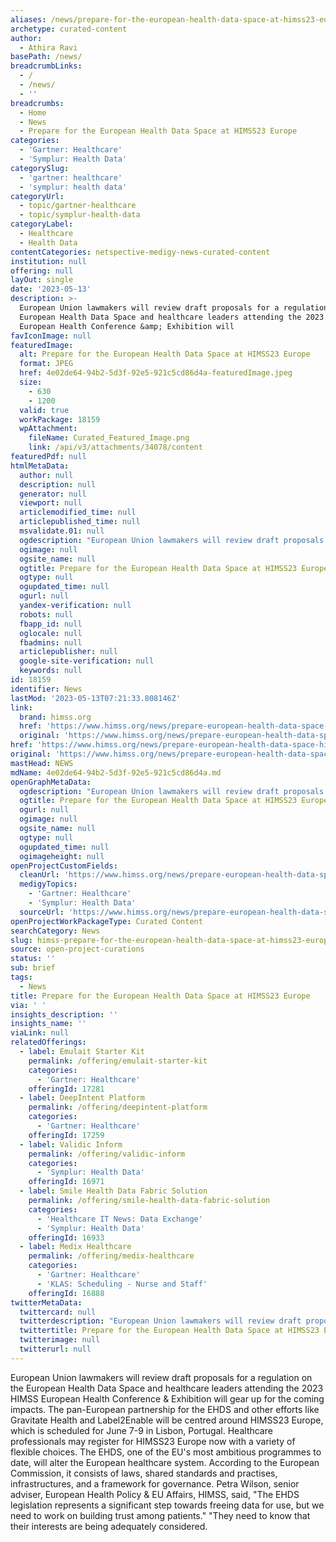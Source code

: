 ```yaml
---
aliases: /news/prepare-for-the-european-health-data-space-at-himss23-europe
archetype: curated-content
author:
  - Athira Ravi
basePath: /news/
breadcrumbLinks:
  - /
  - /news/
  - ''
breadcrumbs:
  - Home
  - News
  - Prepare for the European Health Data Space at HIMSS23 Europe
categories:
  - 'Gartner: Healthcare'
  - 'Symplur: Health Data'
categorySlug:
  - 'gartner: healthcare'
  - 'symplur: health data'
categoryUrl:
  - topic/gartner-healthcare
  - topic/symplur-health-data
categoryLabel:
  - Healthcare
  - Health Data
contentCategories: netspective-medigy-news-curated-content
institution: null
offering: null
layOut: single
date: '2023-05-13'
description: >-
  European Union lawmakers will review draft proposals for a regulation on the
  European Health Data Space and healthcare leaders attending the 2023 HIMSS
  European Health Conference &amp; Exhibition will
favIconImage: null
featuredImage:
  alt: Prepare for the European Health Data Space at HIMSS23 Europe
  format: JPEG
  href: 4e02de64-94b2-5d3f-92e5-921c5cd86d4a-featuredImage.jpeg
  size:
    - 630
    - 1200
  valid: true
  workPackage: 18159
  wpAttachment:
    fileName: Curated_Featured_Image.png
    link: /api/v3/attachments/34078/content
featuredPdf: null
htmlMetaData:
  author: null
  description: null
  generator: null
  viewport: null
  articlemodified_time: null
  articlepublished_time: null
  msvalidate.01: null
  ogdescription: "European Union lawmakers will review draft proposals for a regulation on the European Health Data Space and healthcare leaders attending the 2023 HIMSS European Health Conference & Exhibition will gear up for the coming impacts.\_"
  ogimage: null
  ogsite_name: null
  ogtitle: Prepare for the European Health Data Space at HIMSS23 Europe
  ogtype: null
  ogupdated_time: null
  ogurl: null
  yandex-verification: null
  robots: null
  fbapp_id: null
  oglocale: null
  fbadmins: null
  articlepublisher: null
  google-site-verification: null
  keywords: null
id: 18159
identifier: News
lastMod: '2023-05-13T07:21:33.808146Z'
link:
  brand: himss.org
  href: 'https://www.himss.org/news/prepare-european-health-data-space-himss23-europe'
  original: 'https://www.himss.org/news/prepare-european-health-data-space-himss23-europe'
href: 'https://www.himss.org/news/prepare-european-health-data-space-himss23-europe'
original: 'https://www.himss.org/news/prepare-european-health-data-space-himss23-europe'
mastHead: NEWS
mdName: 4e02de64-94b2-5d3f-92e5-921c5cd86d4a.md
openGraphMetaData:
  ogdescription: "European Union lawmakers will review draft proposals for a regulation on the European Health Data Space and healthcare leaders attending the 2023 HIMSS European Health Conference & Exhibition will gear up for the coming impacts.\_"
  ogtitle: Prepare for the European Health Data Space at HIMSS23 Europe
  ogurl: null
  ogimage: null
  ogsite_name: null
  ogtype: null
  ogupdated_time: null
  ogimageheight: null
openProjectCustomFields:
  cleanUrl: 'https://www.himss.org/news/prepare-european-health-data-space-himss23-europe'
  medigyTopics:
    - 'Gartner: Healthcare'
    - 'Symplur: Health Data'
  sourceUrl: 'https://www.himss.org/news/prepare-european-health-data-space-himss23-europe'
openProjectWorkPackageType: Curated Content
searchCategory: News
slug: himss-prepare-for-the-european-health-data-space-at-himss23-europe
source: open-project-curations
status: ''
sub: brief
tags:
  - News
title: Prepare for the European Health Data Space at HIMSS23 Europe
via: ' '
insights_description: ''
insights_name: ''
viaLink: null
relatedOfferings:
  - label: Emulait Starter Kit
    permalink: /offering/emulait-starter-kit
    categories:
      - 'Gartner: Healthcare'
    offeringId: 17281
  - label: DeepIntent Platform
    permalink: /offering/deepintent-platform
    categories:
      - 'Gartner: Healthcare'
    offeringId: 17259
  - label: Validic Inform
    permalink: /offering/validic-inform
    categories:
      - 'Symplur: Health Data'
    offeringId: 16971
  - label: Smile Health Data Fabric Solution
    permalink: /offering/smile-health-data-fabric-solution
    categories:
      - 'Healthcare IT News: Data Exchange'
      - 'Symplur: Health Data'
    offeringId: 16933
  - label: Medix Healthcare
    permalink: /offering/medix-healthcare
    categories:
      - 'Gartner: Healthcare'
      - 'KLAS: Scheduling - Nurse and Staff'
    offeringId: 16888
twitterMetaData:
  twittercard: null
  twitterdescription: "European Union lawmakers will review draft proposals for a regulation on the European Health Data Space and healthcare leaders attending the 2023 HIMSS European Health Conference & Exhibition will gear up for the coming impacts.\_"
  twittertitle: Prepare for the European Health Data Space at HIMSS23 Europe
  twitterimage: null
  twitterurl: null
---
```

<p>European Union lawmakers will review draft proposals for a regulation on the European Health Data Space and healthcare leaders attending the 2023 HIMSS European Health Conference &amp; Exhibition will gear up for the coming impacts. The pan-European partnership for the EHDS and other efforts like Gravitate Health and Label2Enable will be centred around HIMSS23 Europe, which is scheduled for June 7-9 in Lisbon, Portugal. Healthcare professionals may register for HIMSS23 Europe now with a variety of flexible choices. The EHDS, one of the EU's most ambitious programmes to date, will alter the European healthcare system. According to the European Commission, it consists of laws, shared standards and practises, infrastructures, and a framework for governance. Petra Wilson, senior adviser, European Health Policy &amp; EU Affairs, HIMSS, said, "The EHDS legislation represents a significant step towards freeing data for use, but we need to work on building trust among patients." "They need to know that their interests are being adequately considered.</p>
